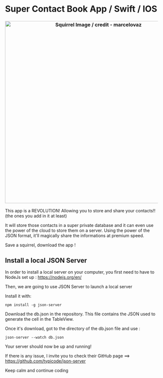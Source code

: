 
# Super Contact Book App / Swift / IOS
<h3 align="center">
  <img src="https://images.unsplash.com/photo-1502669861643-3e6938d787eb?auto=format&fit=crop&w=1052&q=60&ixid=dW5zcGxhc2guY29tOzs7Ozs%3D" alt="Squirrel Image / credit - marcelovaz" width="600" />
</h3>

This app is a REVOLUTION! Allowing you to store and share your contacts!! (the ones you add in it at least) 

It will store those contacts in a super private database and it can even use the power of the cloud to store them on a server. 
Using the power of the JSON format, it'll magically share the informations at premium speed.

Save a squirrel, download the app ! 




## Install a local JSON Server

In order to install a local server on your computer, you first need to have to NodeJs set up :
https://nodejs.org/en/

Then, we are going to use JSON Server to launch a local server 

Install it with:

``` npm install -g json-server ```

Download the db.json in the repository. This file contains the JSON used to generate the cell in the TableView.

Once it's download, got to the directory of the db.json file and use :

``` json-server --watch db.json ```

Your server should now be up and running! 


If there is any issue, I invite you to check their GitHub page ==> https://github.com/typicode/json-server



Keep calm and continue coding
